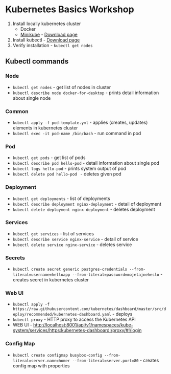 # Kubernetes Basics Workshop

1. Install locally kubernetes cluster
    * Docker
    * [Minikube](https://kubernetes.io/docs/setup/minikube/) - [Download page](https://github.com/kubernetes/minikube/releases)
2. Install kubectl - [Download page](https://kubernetes.io/docs/tasks/tools/install-kubectl/)
3. Verify installation - `kubectl get nodes`

## Kubectl commands

### Node
* `kubectl get nodes` - get list of nodes in cluster
* `kubectl describe node docker-for-desktop` - prints detail information about single node

### Common
* `kubectl apply -f pod-template.yml` - applies (creates, updates) elements in kubernetes cluster
* `kubectl exec -it pod-name /bin/bash` - run command in pod

### Pod
* `kubectl get pods` - get list of pods
* `kubectl describe pod hello-pod` - detail information about single pod
* `kubectl logs hello-pod` - prints system output of pod
* `kubectl delete pod hello-pod ` - deletes given pod

### Deployment
* `kubectl get deployments` - list of deployments
* `kubectl describe deployment nginx-deployment` - detail of deployment
* `kubectl delete deployment nginx-deployment` - deletes deployment

### Services
* `kubectl get services` - list of services
* `kubectl describe service nginx-service` - detail of service
* `kubectl delete service nginx-service` - deletes service

### Secrets
* `kubectl create secret generic postgres-credentials --from-literal=username=helloapp --from-literal=password=mojetajneheslo` - creates secret in kubernetes cluster

### Web UI
* `kubectl apply -f https://raw.githubusercontent.com/kubernetes/dashboard/master/src/deploy/recommended/kubernetes-dashboard.yaml` - deploys
* `kubectl proxy` - HTTP proxy to access the Kubernetes API
* WEB UI - [http://localhost:8001/api/v1/namespaces/kube-system/services/https:kubernetes-dashboard:/proxy/#!/login](http://localhost:8001/api/v1/namespaces/kube-system/services/https:kubernetes-dashboard:/proxy/#!/login)

### Config Map
* `kubectl create configmap busybox-config --from-literal=server.name=homer --from-literal=server.port=80` - creates config map with properties

